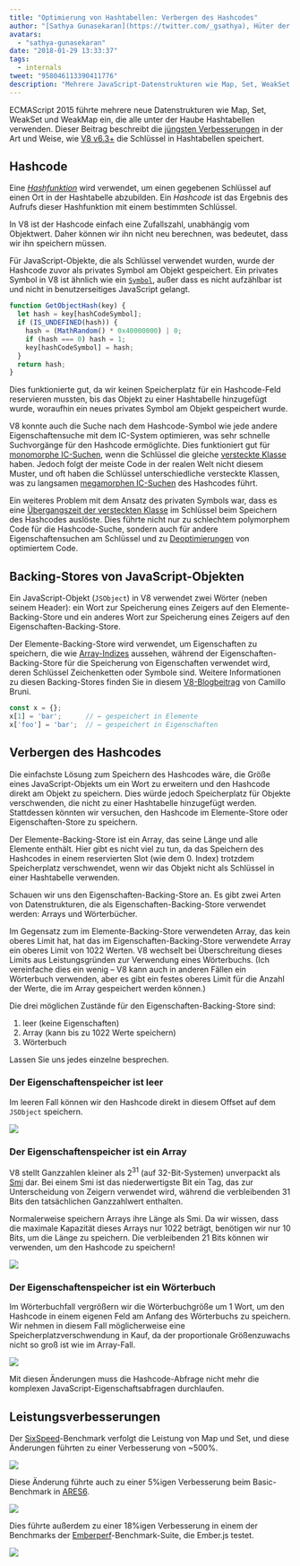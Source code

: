 ```yaml
---
title: "Optimierung von Hashtabellen: Verbergen des Hashcodes"
author: "[Sathya Gunasekaran](https://twitter.com/_gsathya), Hüter der Hashcodes"
avatars: 
  - "sathya-gunasekaran"
date: "2018-01-29 13:33:37"
tags: 
  - internals
tweet: "958046113390411776"
description: "Mehrere JavaScript-Datenstrukturen wie Map, Set, WeakSet und WeakMap verwenden unter der Haube Hashtabellen. Dieser Artikel erklärt, wie V8 v6.3 die Leistung von Hashtabellen verbessert."
---
```

ECMAScript 2015 führte mehrere neue Datenstrukturen wie Map, Set, WeakSet und WeakMap ein, die alle unter der Haube Hashtabellen verwenden. Dieser Beitrag beschreibt die [jüngsten Verbesserungen](https://bugs.chromium.org/p/v8/issues/detail?id=6404) in der Art und Weise, wie [V8 v6.3+](/blog/v8-release-63) die Schlüssel in Hashtabellen speichert.

<!--truncate-->
## Hashcode

Eine [_Hashfunktion_](https://de.wikipedia.org/wiki/Hashfunktion) wird verwendet, um einen gegebenen Schlüssel auf einen Ort in der Hashtabelle abzubilden. Ein _Hashcode_ ist das Ergebnis des Aufrufs dieser Hashfunktion mit einem bestimmten Schlüssel.

In V8 ist der Hashcode einfach eine Zufallszahl, unabhängig vom Objektwert. Daher können wir ihn nicht neu berechnen, was bedeutet, dass wir ihn speichern müssen.

Für JavaScript-Objekte, die als Schlüssel verwendet wurden, wurde der Hashcode zuvor als privates Symbol am Objekt gespeichert. Ein privates Symbol in V8 ist ähnlich wie ein [`Symbol`](https://developer.mozilla.org/en-US/docs/Web/JavaScript/Reference/Global_Objects/Symbol), außer dass es nicht aufzählbar ist und nicht in benutzerseitiges JavaScript gelangt.

```js
function GetObjectHash(key) {
  let hash = key[hashCodeSymbol];
  if (IS_UNDEFINED(hash)) {
    hash = (MathRandom() * 0x40000000) | 0;
    if (hash === 0) hash = 1;
    key[hashCodeSymbol] = hash;
  }
  return hash;
}
```

Dies funktionierte gut, da wir keinen Speicherplatz für ein Hashcode-Feld reservieren mussten, bis das Objekt zu einer Hashtabelle hinzugefügt wurde, woraufhin ein neues privates Symbol am Objekt gespeichert wurde.

V8 konnte auch die Suche nach dem Hashcode-Symbol wie jede andere Eigenschaftensuche mit dem IC-System optimieren, was sehr schnelle Suchvorgänge für den Hashcode ermöglichte. Dies funktioniert gut für [monomorphe IC-Suchen](https://de.wikipedia.org/wiki/Inline_caching#Monomorphes_inline_caching), wenn die Schlüssel die gleiche [versteckte Klasse](/) haben. Jedoch folgt der meiste Code in der realen Welt nicht diesem Muster, und oft haben die Schlüssel unterschiedliche versteckte Klassen, was zu langsamen [megamorphen IC-Suchen](https://de.wikipedia.org/wiki/Inline_caching#Megamorphen_inline_caching) des Hashcodes führt.

Ein weiteres Problem mit dem Ansatz des privaten Symbols war, dass es eine [Übergangszeit der versteckten Klasse](/#fast-property-access) im Schlüssel beim Speichern des Hashcodes auslöste. Dies führte nicht nur zu schlechtem polymorphem Code für die Hashcode-Suche, sondern auch für andere Eigenschaftensuchen am Schlüssel und zu [Deoptimierungen](https://floitsch.blogspot.com/2012/03/optimizing-for-v8-inlining.html) von optimiertem Code.

## Backing-Stores von JavaScript-Objekten

Ein JavaScript-Objekt (`JSObject`) in V8 verwendet zwei Wörter (neben seinem Header): ein Wort zur Speicherung eines Zeigers auf den Elemente-Backing-Store und ein anderes Wort zur Speicherung eines Zeigers auf den Eigenschaften-Backing-Store.

Der Elemente-Backing-Store wird verwendet, um Eigenschaften zu speichern, die wie [Array-Indizes](https://tc39.es/ecma262/#sec-array-index) aussehen, während der Eigenschaften-Backing-Store für die Speicherung von Eigenschaften verwendet wird, deren Schlüssel Zeichenketten oder Symbole sind. Weitere Informationen zu diesen Backing-Stores finden Sie in diesem [V8-Blogbeitrag](/blog/fast-properties) von Camillo Bruni.

```js
const x = {};
x[1] = 'bar';      // ← gespeichert in Elemente
x['foo'] = 'bar';  // ← gespeichert in Eigenschaften
```

## Verbergen des Hashcodes

Die einfachste Lösung zum Speichern des Hashcodes wäre, die Größe eines JavaScript-Objekts um ein Wort zu erweitern und den Hashcode direkt am Objekt zu speichern. Dies würde jedoch Speicherplatz für Objekte verschwenden, die nicht zu einer Hashtabelle hinzugefügt werden. Stattdessen könnten wir versuchen, den Hashcode im Elemente-Store oder Eigenschaften-Store zu speichern.

Der Elemente-Backing-Store ist ein Array, das seine Länge und alle Elemente enthält. Hier gibt es nicht viel zu tun, da das Speichern des Hashcodes in einem reservierten Slot (wie dem 0. Index) trotzdem Speicherplatz verschwendet, wenn wir das Objekt nicht als Schlüssel in einer Hashtabelle verwenden.

Schauen wir uns den Eigenschaften-Backing-Store an. Es gibt zwei Arten von Datenstrukturen, die als Eigenschaften-Backing-Store verwendet werden: Arrays und Wörterbücher.

Im Gegensatz zum im Elemente-Backing-Store verwendeten Array, das kein oberes Limit hat, hat das im Eigenschaften-Backing-Store verwendete Array ein oberes Limit von 1022 Werten. V8 wechselt bei Überschreitung dieses Limits aus Leistungsgründen zur Verwendung eines Wörterbuchs. (Ich vereinfache dies ein wenig – V8 kann auch in anderen Fällen ein Wörterbuch verwenden, aber es gibt ein festes oberes Limit für die Anzahl der Werte, die im Array gespeichert werden können.)

Die drei möglichen Zustände für den Eigenschaften-Backing-Store sind:

1. leer (keine Eigenschaften)
2. Array (kann bis zu 1022 Werte speichern)
3. Wörterbuch

Lassen Sie uns jedes einzelne besprechen.

### Der Eigenschaftenspeicher ist leer

Im leeren Fall können wir den Hashcode direkt in diesem Offset auf dem `JSObject` speichern.

![](/_img/hash-code/properties-backing-store-empty.png)

### Der Eigenschaftenspeicher ist ein Array

V8 stellt Ganzzahlen kleiner als 2<sup>31</sup> (auf 32-Bit-Systemen) unverpackt als [Smi](https://wingolog.org/archives/2011/05/18/value-representation-in-javascript-implementations) dar. Bei einem Smi ist das niederwertigste Bit ein Tag, das zur Unterscheidung von Zeigern verwendet wird, während die verbleibenden 31 Bits den tatsächlichen Ganzzahlwert enthalten.

Normalerweise speichern Arrays ihre Länge als Smi. Da wir wissen, dass die maximale Kapazität dieses Arrays nur 1022 beträgt, benötigen wir nur 10 Bits, um die Länge zu speichern. Die verbleibenden 21 Bits können wir verwenden, um den Hashcode zu speichern!

![](/_img/hash-code/properties-backing-store-array.png)

### Der Eigenschaftenspeicher ist ein Wörterbuch

Im Wörterbuchfall vergrößern wir die Wörterbuchgröße um 1 Wort, um den Hashcode in einem eigenen Feld am Anfang des Wörterbuchs zu speichern. Wir nehmen in diesem Fall möglicherweise eine Speicherplatzverschwendung in Kauf, da der proportionale Größenzuwachs nicht so groß ist wie im Array-Fall.

![](/_img/hash-code/properties-backing-store-dictionary.png)

Mit diesen Änderungen muss die Hashcode-Abfrage nicht mehr die komplexen JavaScript-Eigenschaftsabfragen durchlaufen.

## Leistungsverbesserungen

Der [SixSpeed](https://github.com/kpdecker/six-speed)-Benchmark verfolgt die Leistung von Map und Set, und diese Änderungen führten zu einer Verbesserung von ~500%.

![](/_img/hash-code/sixspeed.png)

Diese Änderung führte auch zu einer 5%igen Verbesserung beim Basic-Benchmark in [ARES6](https://webkit.org/blog/7536/jsc-loves-es6/).

![](/_img/hash-code/ares-6.png)

Dies führte außerdem zu einer 18%igen Verbesserung in einem der Benchmarks der [Emberperf](http://emberperf.eviltrout.com/)-Benchmark-Suite, die Ember.js testet.

![](/_img/hash-code/emberperf.jpg)
